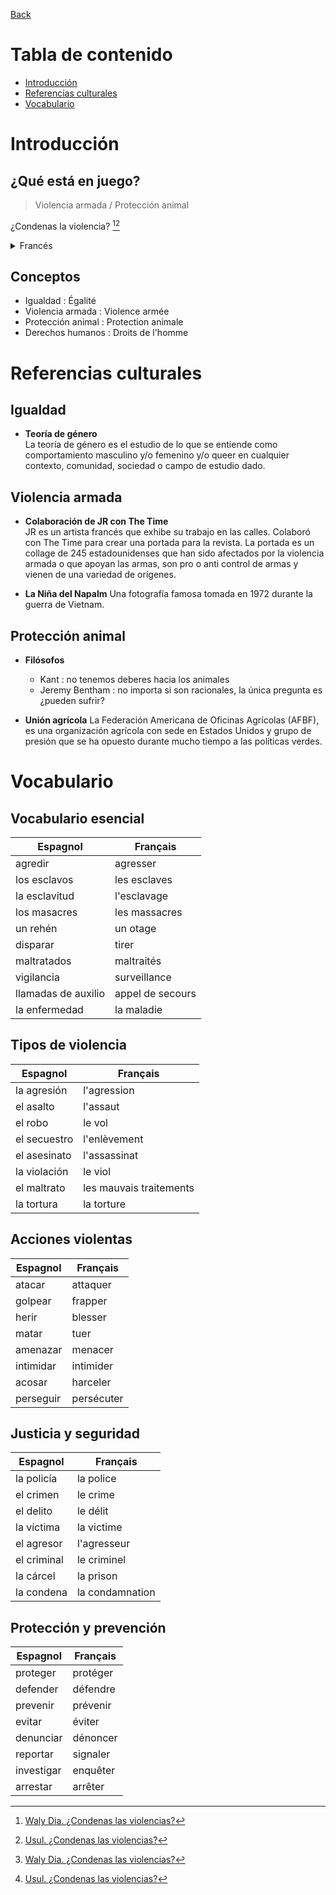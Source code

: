 [Back](../README.md)

# Tabla de contenido

* [Introducción](#introducción)
* [Referencias culturales](#referencias-culturales)
* [Vocabulario](#vocabulario)

# Introducción

## ¿Qué está en juego?

> Violencia armada / Protección animal

¿Condenas la violencia? [^1][^2]

<details>
<summary>Francés</summary>

Est-ce que vous condamnez les violences ? [^1][^2]

</details>

## Conceptos

* Igualdad : Égalité
* Violencia armada : Violence armée
* Protección animal : Protection animale
* Derechos humanos : Droits de l'homme

# Referencias culturales

## Igualdad

* **Teoría de género**  
La teoría de género es el estudio de lo que se entiende como comportamiento masculino y/o femenino y/o queer en cualquier contexto, comunidad, sociedad o campo de estudio dado.

## Violencia armada

* **Colaboración de JR con The Time**  
JR es un artista francés que exhibe su trabajo en las calles. Colaboró con The Time para crear una portada para la revista. La portada es un collage de 245 estadounidenses que han sido afectados por la violencia armada o que apoyan las armas, son pro o anti control de armas y vienen de una variedad de orígenes.

* **La Niña del Napalm**
Una fotografía famosa tomada en 1972 durante la guerra de Vietnam.

## Protección animal

* **Filósofos**
  * Kant : no tenemos deberes hacia los animales
  * Jeremy Bentham : no importa si son racionales, la única pregunta es ¿pueden sufrir?

* **Unión agrícola**
La Federación Americana de Oficinas Agrícolas (AFBF), es una organización agrícola con sede en Estados Unidos y grupo de presión que se ha opuesto durante mucho tiempo a las políticas verdes.

# Vocabulario

## Vocabulario esencial

| Espagnol | Français |
|----------|----------|
| agredir | agresser |
| los esclavos | les esclaves |
| la esclavitud | l'esclavage |
| los masacres | les massacres |
| un rehén | un otage |
| disparar | tirer |
| maltratados | maltraités |
| vigilancia | surveillance |
| llamadas de auxilio | appel de secours |
| la enfermedad | la maladie |

## Tipos de violencia

| Espagnol | Français |
|----------|----------|
| la agresión | l'agression |
| el asalto | l'assaut |
| el robo | le vol |
| el secuestro | l'enlèvement |
| el asesinato | l'assassinat |
| la violación | le viol |
| el maltrato | les mauvais traitements |
| la tortura | la torture |

## Acciones violentas

| Espagnol | Français |
|----------|----------|
| atacar | attaquer |
| golpear | frapper |
| herir | blesser |
| matar | tuer |
| amenazar | menacer |
| intimidar | intimider |
| acosar | harceler |
| perseguir | persécuter |

## Justicia y seguridad

| Espagnol | Français |
|----------|----------|
| la policía | la police |
| el crimen | le crime |
| el delito | le délit |
| la víctima | la victime |
| el agresor | l'agresseur |
| el criminal | le criminel |
| la cárcel | la prison |
| la condena | la condamnation |

## Protección y prevención

| Espagnol | Français |
|----------|----------|
| proteger | protéger |
| defender | défendre |
| prevenir | prévenir |
| evitar | éviter |
| denunciar | dénoncer |
| reportar | signaler |
| investigar | enquêter |
| arrestar | arrêter |

[^1]: [Waly Dia. ¿Condenas las violencias?](https://www.radiofrance.fr/franceinter/podcasts/la-chronique-de-waly-dia/la-chronique-de-waly-dia-du-lundi-20-mars-2023-2323931)
[^2]: [Usul. ¿Condenas las violencias?](https://www.youtube.com/watch?v=L6OW3C-Y3fU)
